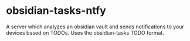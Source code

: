 # obsidian-tasks-ntfy
A server which analyzes an obsidian vault and sends notifications to your devices based on TODOs. Uses the obsidian-tasks TODO format.
